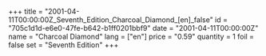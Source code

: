 +++
title = "2001-04-11T00:00:00Z_Seventh_Edition_Charcoal_Diamond_[en]_false"
id = "705c1d1d-e6e0-47fe-b642-b1ff0201bbf9"
date = "2001-04-11T00:00:00Z"
name = "Charcoal Diamond"
lang = ["en"]
price = "0.59"
quantity = 1
foil = false
set = "Seventh Edition"
+++
